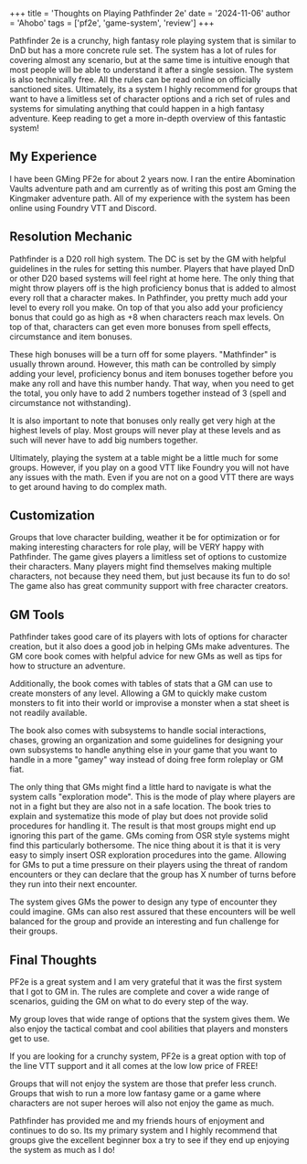 +++
title = 'Thoughts on Playing Pathfinder 2e'
date = '2024-11-06'
author = 'Ahobo'
tags = ['pf2e', 'game-system', 'review']
+++

Pathfinder 2e is a crunchy, high fantasy role playing system that is similar to DnD but has a more
concrete rule set. The system has a lot of rules for covering almost any scenario, but at the same time is
intuitive enough that most people will be able to understand it after a single session. The system is also technically
free. All the rules can be read online on officially sanctioned sites. Ultimately, its a system
I highly recommend for groups that want to have a limitless set of character options and a rich set of rules and
systems for simulating anything that could happen in a high fantasy adventure. Keep reading to get a more in-depth
overview of this fantastic system!

## My Experience

I have been GMing PF2e for about 2 years now. I ran the entire Abomination Vaults adventure path and am currently as of writing
this post am Gming the Kingmaker adventure path. All of my experience with the system has been online using Foundry VTT and Discord.

## Resolution Mechanic

Pathfinder is a D20 roll high system. The DC is set by the GM with helpful guidelines in the rules for setting this number.
Players that have played DnD or other D20 based systems will feel right at home here. The only thing that might throw players off
is the high proficiency bonus that is added to almost every roll that a character makes. In Pathfinder, you pretty much add
your level to every roll you make. On top of that you also add your proficiency bonus that could go as high as +8 when characters
reach max levels. On top of that, characters can get even more bonuses from spell effects, circumstance and item bonuses. 

These high bonuses will be a turn off for some players. "Mathfinder" is usually thrown around. However, this math can be controlled
by simply adding your level, proficiency bonus and item bonuses together before you make any roll and have this number handy. That way, when you
need to get the total, you only have to add 2 numbers together instead of 3 (spell and circumstance not withstanding).

It is also important to note that bonuses only really get very high at the highest levels of play. Most groups will never play at
these levels and as such will never have to add big numbers together.

Ultimately, playing the system at a table might be a little much for some groups. However, if you play on a good VTT like Foundry you
will not have any issues with the math. Even if you are not on a good VTT there are ways to get around having to do complex math.

## Customization

Groups that love character building, weather it be for optimization or for making interesting characters for role play, will be
VERY happy with Pathfinder. The game gives players a limitless set of options to customize their characters. Many players might
find themselves making multiple characters, not because they need them, but just because its fun to do so! The game also has
great community support with free character creators.

## GM Tools

Pathfinder takes good care of its players with lots of options for character creation, but it also does a good
job in helping GMs make adventures. The GM core book comes with helpful advice for new GMs as well as tips for
how to structure an adventure. 

Additionally, the book comes with tables of stats that a GM can use to create monsters of any level. Allowing a GM
to quickly make custom monsters to fit into their world or improvise a monster when a stat sheet is not readily
available.

The book also comes with subsystems to handle social interactions, chases, growing an organization and some guidelines for
designing your own subsystems to handle anything else in your game that you want to handle in a more "gamey" way instead
of doing free form roleplay or GM fiat.

The only thing that GMs might find a little hard to navigate is what the system calls "exploration mode". This is the mode of
play where players are not in a fight but they are also not in a safe location. The book tries to explain and systematize this
mode of play but does not provide solid procedures for handling it. The result is that most groups might end up ignoring this
part of the game. GMs coming from OSR style systems might find this particularly bothersome. The nice thing about it is that it
is very easy to simply insert OSR exploration procedures into the game. Allowing for GMs to put a time pressure on their players
using the threat of random encounters or they can declare that the group has X number of turns before they run into their next
encounter. 

The system gives GMs the power to design any type of encounter they could imagine. GMs can also rest assured that
these encounters will be well balanced for the group and provide an interesting and fun challenge for their groups.

## Final Thoughts

PF2e is a great system and I am very grateful that it was the first system that I got to GM in. The rules are complete
and cover a wide range of scenarios, guiding the GM on what to do every step of the way.

My group loves that wide range of options that the system gives them. We also enjoy the tactical combat and cool abilities
that players and monsters get to use.

If you are looking for a crunchy system, PF2e is a great option with top of the line VTT support and it all comes at the low
low price of FREE!

Groups that will not enjoy the system are those that prefer less crunch. Groups that wish to run a more low fantasy game
or a game where characters are not super heroes will also not enjoy the game as much.

Pathfinder has provided me and my friends hours of enjoyment and continues to do so. Its my primary system and I highly
recommend that groups give the excellent beginner box a try to see if they end up enjoying the system as much as I do!